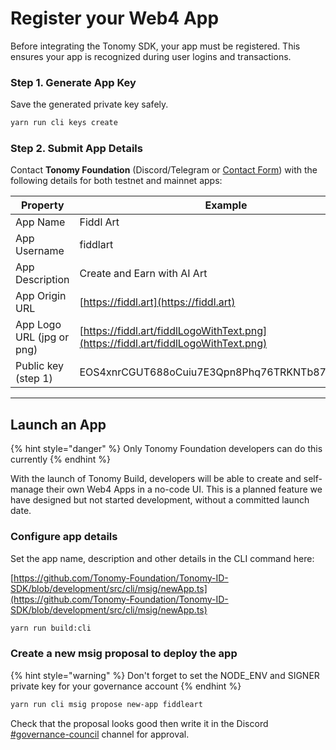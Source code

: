 # Register your Web4 App

Before integrating the Tonomy SDK, your app must be registered. This ensures your app is recognized during user logins and transactions.

### Step 1. Generate App Key

Save the generated private key safely.

```bash
yarn run cli keys create
```

### Step 2. Submit App Details

Contact **Tonomy Foundation** (Discord/Telegram or [Contact Form](https://pangea.web4.world/contact-us)) with the following details for both testnet and mainnet apps:

| Property                  | Example                                                                            |
| ------------------------- | ---------------------------------------------------------------------------------- |
| App Name                  | Fiddl Art                                                                          |
| App Username              | fiddlart                                                                           |
| App Description           | Create and Earn with AI Art                                                        |
| App Origin URL            | [https://fiddl.art](https://fiddl.art)                                             |
| App Logo URL (jpg or png) | [https://fiddl.art/fiddlLogoWithText.png](https://fiddl.art/fiddlLogoWithText.png) |
| Public key (step 1)       | EOS4xnrCGUT688oCuiu7E3Qpn8Phq76TRKNTb87XFMjzsJu                                    |





***

## Launch an App

{% hint style="danger" %}
Only Tonomy Foundation developers can do this currently
{% endhint %}

With the launch of Tonomy Build, developers will be able to create and self-manage their own Web4 Apps in a no-code UI. This is a planned feature we have designed but not started development, without a committed launch date.

### Configure app details

Set the app name, description and other details in the CLI command here:

[https://github.com/Tonomy-Foundation/Tonomy-ID-SDK/blob/development/src/cli/msig/newApp.ts](https://github.com/Tonomy-Foundation/Tonomy-ID-SDK/blob/development/src/cli/msig/newApp.ts)

```bash
yarn run build:cli
```

### Create a new msig proposal to deploy the app

{% hint style="warning" %}
Don't forget to set the NODE\_ENV and SIGNER private key for your governance account
{% endhint %}

```bash
yarn run cli msig propose new-app fiddleart
```

Check that the proposal looks good then write it in the Discord [#governance-council](https://discord.gg/VZavQC7J) channel for approval.
